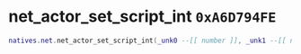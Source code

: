 # net_actor_set_script_int `0xA6D794FE`

```lua
natives.net.net_actor_set_script_int(_unk0 --[[ number ]], _unk1 --[[ number ]])
```